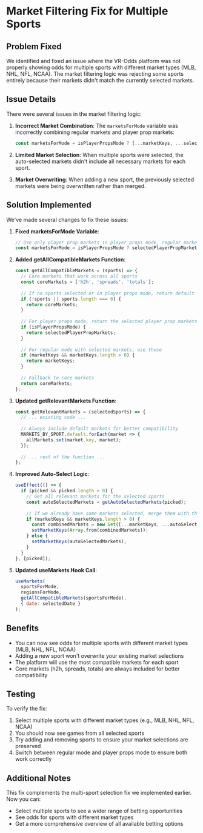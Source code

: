 # Market Filtering Fix for Multiple Sports

## Problem Fixed

We identified and fixed an issue where the VR-Odds platform was not properly showing odds for multiple sports with different market types (MLB, NHL, NFL, NCAA). The market filtering logic was rejecting some sports entirely because their markets didn't match the currently selected markets.

## Issue Details

There were several issues in the market filtering logic:

1. **Incorrect Market Combination**: The `marketsForMode` variable was incorrectly combining regular markets and player prop markets:
   ```javascript
   const marketsForMode = isPlayerPropsMode ? [...marketKeys, ...selectedPlayerPropMarkets] : marketKeys;
   ```

2. **Limited Market Selection**: When multiple sports were selected, the auto-selected markets didn't include all necessary markets for each sport.

3. **Market Overwriting**: When adding a new sport, the previously selected markets were being overwritten rather than merged.

## Solution Implemented

We've made several changes to fix these issues:

1. **Fixed marketsForMode Variable**:
   ```javascript
   // Use only player prop markets in player props mode, regular markets otherwise
   const marketsForMode = isPlayerPropsMode ? selectedPlayerPropMarkets : marketKeys;
   ```

2. **Added getAllCompatibleMarkets Function**:
   ```javascript
   const getAllCompatibleMarkets = (sports) => {
     // Core markets that work across all sports
     const coreMarkets = ['h2h', 'spreads', 'totals'];
     
     // If no sports selected or in player props mode, return default
     if (!sports || sports.length === 0) {
       return coreMarkets;
     }
     
     // For player props mode, return the selected player prop markets
     if (isPlayerPropsMode) {
       return selectedPlayerPropMarkets;
     }
     
     // For regular mode with selected markets, use those
     if (marketKeys && marketKeys.length > 0) {
       return marketKeys;
     }
     
     // Fallback to core markets
     return coreMarkets;
   };
   ```

3. **Updated getRelevantMarkets Function**:
   ```javascript
   const getRelevantMarkets = (selectedSports) => {
     // ... existing code ...
     
     // Always include default markets for better compatibility
     MARKETS_BY_SPORT.default.forEach(market => {
       allMarkets.set(market.key, market);
     });
     
     // ... rest of the function ...
   };
   ```

4. **Improved Auto-Select Logic**:
   ```javascript
   useEffect(() => {
     if (picked && picked.length > 0) {
       // Get all relevant markets for the selected sports
       const autoSelectedMarkets = getAutoSelectedMarkets(picked);
       
       // If we already have some markets selected, merge them with the auto-selected ones
       if (marketKeys && marketKeys.length > 0) {
         const combinedMarkets = new Set([...marketKeys, ...autoSelectedMarkets]);
         setMarketKeys(Array.from(combinedMarkets));
       } else {
         setMarketKeys(autoSelectedMarkets);
       }
     }
   }, [picked]);
   ```

5. **Updated useMarkets Hook Call**:
   ```javascript
   useMarkets(
     sportsForMode,
     regionsForMode,
     getAllCompatibleMarkets(sportsForMode),
     { date: selectedDate }
   );
   ```

## Benefits

- You can now see odds for multiple sports with different market types (MLB, NHL, NFL, NCAA)
- Adding a new sport won't overwrite your existing market selections
- The platform will use the most compatible markets for each sport
- Core markets (h2h, spreads, totals) are always included for better compatibility

## Testing

To verify the fix:
1. Select multiple sports with different market types (e.g., MLB, NHL, NFL, NCAA)
2. You should now see games from all selected sports
3. Try adding and removing sports to ensure your market selections are preserved
4. Switch between regular mode and player props mode to ensure both work correctly

## Additional Notes

This fix complements the multi-sport selection fix we implemented earlier. Now you can:
- Select multiple sports to see a wider range of betting opportunities
- See odds for sports with different market types
- Get a more comprehensive overview of all available betting options
